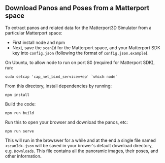 

## Download Panos and Poses from a Matterport space

To extract panos and related data for the Matterport3D Simulator from a particular Matterport space:
- First install node and npm
- Next, save the `scanId` for the Matterport space, and your Matterport SDK key into `config.json` (following the format of `config.json.example`). 

On Ubuntu, to allow node to run on port 80 (required for Matterport SDK), run:
```
sudo setcap 'cap_net_bind_service=+ep' `which node`
```

From this directory, install dependencies by running:
```
npm install
```

Build the code:
```
npm run build
```

Run this to open your browser and download the panos, etc:
```
npm run serve
```

This will run in the browswer for a while and at the end a single file named `<scanId>.json` will be saved in your brower's default download directory, e.g. `Downloads`. This file contains all the panoramic images, their poses, and other information.
